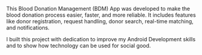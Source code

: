 This Blood Donation Management (BDM) App was developed to make the blood donation process easier, faster, and more reliable. It includes features like donor registration, request handling, donor search, real-time matching, and notifications.

I built this project with dedication to improve my Android Development skills and to show how technology can be used for social good.
